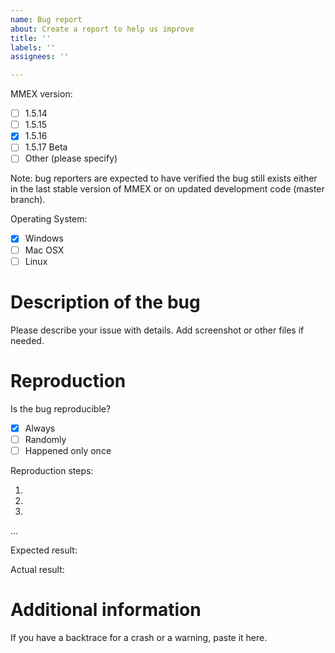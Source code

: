 ```yaml
---
name: Bug report
about: Create a report to help us improve
title: ''
labels: ''
assignees: ''

---
```


MMEX version:
 - [ ] 1.5.14
 - [ ] 1.5.15
 - [x] 1.5.16
 - [ ] 1.5.17 Beta
 - [ ] Other (please specify)

Note: bug reporters are expected to have verified the bug still exists
either in the last stable version of MMEX or on updated development code
(master branch).

Operating System:
 - [x] Windows
 - [ ] Mac OSX
 - [ ] Linux 

# Description of the bug

Please describe your issue with details.
Add screenshot or other files if needed.

# Reproduction

Is the bug reproducible? 
 - [x] Always 
 - [ ] Randomly 
 - [ ] Happened only once

Reproduction steps:

1. 
2. 
3. 

…

Expected result:

Actual result:

# Additional information

If you have a backtrace for a crash or a warning, paste it here.
